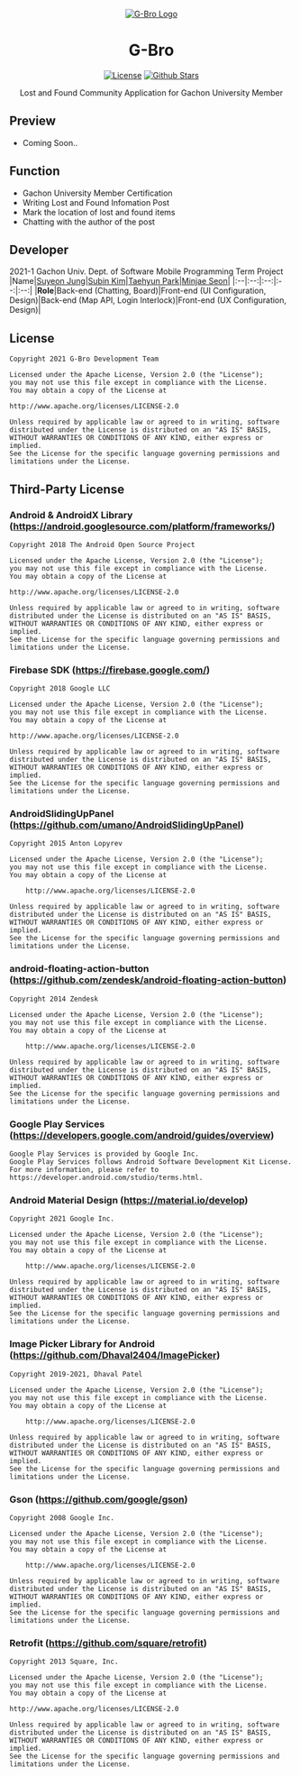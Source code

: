 <p align="center">
    <a href=""><img alt="G-Bro Logo" src="https://raw.githubusercontent.com/CloseHeart/G-Bro/main/app/src/main/res/mipmap-xxxhdpi/ic_launcher.png"></a>
</p>

<h1 align="center">G-Bro</h1>

<p align="center">
    <a href="http://www.apache.org/licenses/LICENSE-2.0"><img alt="License" src="https://img.shields.io/github/license/Closeheart/G-Bro"></a>
    <a href="https://github.com/CloseHeart/G-Bro"><img alt="Github Stars" src="https://img.shields.io/github/stars/Closeheart/G-Bro?style=social"></a>
</p>

<p align="center">
    Lost and Found Community Application for Gachon University Member
</p>

## Preview
 - Coming Soon..

## Function
 - Gachon University Member Certification
 - Writing Lost and Found Infomation Post
 - Mark the location of lost and found items
 - Chatting with the author of the post

## Developer
2021-1 Gachon Univ. Dept. of Software Mobile Programming Term Project
|Name|<a href="https://github.com/ucans">Suyeon Jung<a>|<a href="https://github.com/subinga18">Subin Kim</a>|<a href="https://github.com/Taehyuny">Taehyun Park</a>|<a href="https://github.com/Aftermoon-dev">Minjae Seon</a>|
|:--|:--:|:--:|:--:|:--:|
|**Role**|Back-end (Chatting, Board)|Front-end (UI Configuration, Design)|Back-end (Map API, Login Interlock)|Front-end (UX Configuration, Design)|

## License
    Copyright 2021 G-Bro Development Team

    Licensed under the Apache License, Version 2.0 (the "License");
    you may not use this file except in compliance with the License.
    You may obtain a copy of the License at

    http://www.apache.org/licenses/LICENSE-2.0

    Unless required by applicable law or agreed to in writing, software
    distributed under the License is distributed on an "AS IS" BASIS,
    WITHOUT WARRANTIES OR CONDITIONS OF ANY KIND, either express or implied.
    See the License for the specific language governing permissions and
    limitations under the License.

## Third-Party License
### Android & AndroidX Library (https://android.googlesource.com/platform/frameworks/)

    Copyright 2018 The Android Open Source Project

    Licensed under the Apache License, Version 2.0 (the "License");
    you may not use this file except in compliance with the License.
    You may obtain a copy of the License at

    http://www.apache.org/licenses/LICENSE-2.0

    Unless required by applicable law or agreed to in writing, software
    distributed under the License is distributed on an "AS IS" BASIS,
    WITHOUT WARRANTIES OR CONDITIONS OF ANY KIND, either express or implied.
    See the License for the specific language governing permissions and
    limitations under the License.

### Firebase SDK (https://firebase.google.com/)
    Copyright 2018 Google LLC

    Licensed under the Apache License, Version 2.0 (the "License");
    you may not use this file except in compliance with the License.
    You may obtain a copy of the License at

    http://www.apache.org/licenses/LICENSE-2.0

    Unless required by applicable law or agreed to in writing, software
    distributed under the License is distributed on an "AS IS" BASIS,
    WITHOUT WARRANTIES OR CONDITIONS OF ANY KIND, either express or implied.
    See the License for the specific language governing permissions and
    limitations under the License.

### AndroidSlidingUpPanel (https://github.com/umano/AndroidSlidingUpPanel)
    Copyright 2015 Anton Lopyrev

    Licensed under the Apache License, Version 2.0 (the "License");
    you may not use this file except in compliance with the License.
    You may obtain a copy of the License at

        http://www.apache.org/licenses/LICENSE-2.0

    Unless required by applicable law or agreed to in writing, software
    distributed under the License is distributed on an "AS IS" BASIS,
    WITHOUT WARRANTIES OR CONDITIONS OF ANY KIND, either express or implied.
    See the License for the specific language governing permissions and
    limitations under the License.

### android-floating-action-button (https://github.com/zendesk/android-floating-action-button)
    Copyright 2014 Zendesk

    Licensed under the Apache License, Version 2.0 (the "License");
    you may not use this file except in compliance with the License.
    You may obtain a copy of the License at

        http://www.apache.org/licenses/LICENSE-2.0

    Unless required by applicable law or agreed to in writing, software
    distributed under the License is distributed on an "AS IS" BASIS,
    WITHOUT WARRANTIES OR CONDITIONS OF ANY KIND, either express or implied.
    See the License for the specific language governing permissions and
    limitations under the License.

### Google Play Services (https://developers.google.com/android/guides/overview)
    Google Play Services is provided by Google Inc.
    Google Play Services follows Android Software Development Kit License. 
    For more information, please refer to https://developer.android.com/studio/terms.html.

### Android Material Design (https://material.io/develop)
    Copyright 2021 Google Inc.

    Licensed under the Apache License, Version 2.0 (the "License");
    you may not use this file except in compliance with the License.
    You may obtain a copy of the License at

        http://www.apache.org/licenses/LICENSE-2.0

    Unless required by applicable law or agreed to in writing, software
    distributed under the License is distributed on an "AS IS" BASIS,
    WITHOUT WARRANTIES OR CONDITIONS OF ANY KIND, either express or implied.
    See the License for the specific language governing permissions and
    limitations under the License.

### Image Picker Library for Android (https://github.com/Dhaval2404/ImagePicker)
    Copyright 2019-2021, Dhaval Patel

    Licensed under the Apache License, Version 2.0 (the "License");
    you may not use this file except in compliance with the License.
    You may obtain a copy of the License at

        http://www.apache.org/licenses/LICENSE-2.0

    Unless required by applicable law or agreed to in writing, software
    distributed under the License is distributed on an "AS IS" BASIS,
    WITHOUT WARRANTIES OR CONDITIONS OF ANY KIND, either express or implied.
    See the License for the specific language governing permissions and
    limitations under the License.

### Gson (https://github.com/google/gson)
    Copyright 2008 Google Inc.

    Licensed under the Apache License, Version 2.0 (the "License");
    you may not use this file except in compliance with the License.
    You may obtain a copy of the License at

        http://www.apache.org/licenses/LICENSE-2.0

    Unless required by applicable law or agreed to in writing, software
    distributed under the License is distributed on an "AS IS" BASIS,
    WITHOUT WARRANTIES OR CONDITIONS OF ANY KIND, either express or implied.
    See the License for the specific language governing permissions and
    limitations under the License.

### Retrofit (https://github.com/square/retrofit)
    Copyright 2013 Square, Inc.

    Licensed under the Apache License, Version 2.0 (the "License");
    you may not use this file except in compliance with the License.
    You may obtain a copy of the License at

    http://www.apache.org/licenses/LICENSE-2.0

    Unless required by applicable law or agreed to in writing, software
    distributed under the License is distributed on an "AS IS" BASIS,
    WITHOUT WARRANTIES OR CONDITIONS OF ANY KIND, either express or implied.
    See the License for the specific language governing permissions and
    limitations under the License.